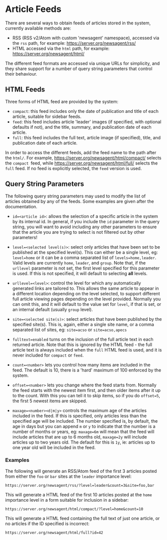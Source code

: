 # Article Feeds

There are several ways to obtain feeds of articles stored in the system, currently
available methods are:

* RSS (RSS v2/Atom with custom 'newsagent' namespace), accessed via the `rss` path,
  for example: https://server.org/newsagent/rss/
* HTML accessed via the `html` path, for example: https://server.org/newsagent/html/

The different feed formats are accessed via unique URLs for simplicity, and they
share support for a number of query string parameters that control their behaviour.


## HTML Feeds

Three forms of HTML feed are provided by the system:

* `compact`: this feed includes only the date of publication and title of each
  article, suitable for sidebar feeds.
* `feed`: this feed includes article 'leader' images (if specified, with optional
  defaults if not), and the title, summary, and publication date of each article.
* `full`: this feed includes the full text, article image (if specified), title,
  and publication date of each article.

In order to access the different feeds, add the feed name to the path after the
`html/`. For example, https://server.org/newsagent/html/compact/ selects the
`compact `feed, while https://server.org/newsagent/html/full/ selects the `full`
feed. If no feed is explicitly selected, the `feed` version is used.


## Query String Parameters

The following query string parameters may used to modify the list of articles
obtained by any of the feeds. Some examples are given after the documentation.

* `id=<article id>`: allows the selection of a specific article in the system
  by its internal id. In general, if you include the `id` parameter in the
  query string, you will want to avoid including any other parameters to
  ensure that the article you are trying to select is not filtered out by
  other parameters!

* `level=<selected level(s)>`: select only articles that have been set
  to be published at the specified level(s). This can either be a single
  level, eg: `level=home` or it can be a comma separated list of
  `levels=home,leader`. Valid levels are currently `home`, `leader`, and
  `group`. Note that, if the `urllevel` parameter is not set, the first
  level specified for this parameter is used. If this is not specified, it
  will default to selecting **all** levels.

* `urllevel=<level>`: control the level for which any automatically generated
  links are tailored to. This allows the same article to appear in a different
  location depending on the level selected, to support different full article
  viewing pages depending on the level provided. Normally you can omit this,
  and it will default to the value set for `level`, if that is set, or an
  internal default (usually `group` level).

* `site=<selected site(s)>`: select articles that have been published by the
  specified site(s). This is, again, either a single site name, or a comma
  separated list of sites, eg: `site=acso` or `site=acso,apecs`

* `fulltext=enabled` turns on the inclusion of the full article text in
  each returned article. Note that this is ignored by the HTML feed - the
  full article text is always included when the `full` HTML feed is used,
  and it is never included for `compact` or `feed`.

* `count=<number>` lets you control how many items are included in the feed.
  The default is 10, there is a 'hard' maximum of 100 enforced by the system.

* `offset=<number>` lets you change where the feed starts from. Normally the
  feed starts with the newest item first, and then older items after it up
  to the count. With this you can tell it to skip items, so if you do
  `offset=5`, the first 5 newest items are skipped.

* `maxage=<number><d|m|y>` controls the maximum age of the articles included
  in the feed. If this is specified, only articles less than the specified
  age will be included. The number specified is, by default, the age in days
  but you can append `m` or `y` to indicate that the number is a number of
  months or years, eg: `maxage=6m` will mean that the feed will include
  articles that are up to 6 months old, `maxage=2y` will include articles
  up to two years old. The default for this is `1y`, ie: articles up to one
  year old will be included in the feed.

### Examples

The following will generate an RSS/Atom feed of the first 3 articles posted
from either the `foo` or `bar` sites at the `leader` importance level:

    https://server.org/newsagent/rss/?level=leader&count=3&site=foo,bar

This will generate a HTML feed of the first 10 articles posted at the `home`
importance level in a form suitable for inclusion in a sidebar:

    https://server.org/newsagent/html/compact/?level=home&count=10

This will generate a HTML feed containing the full text of just one article,
or no articles if the ID specified is incorrect:

    https://server.org/newsagent/html/full?id=42
